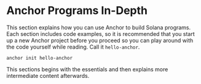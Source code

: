 # Anchor Programs In-Depth
This section explains how you can use Anchor to build Solana programs. Each section includes code examples, so it is recommended that you start up a new Anchor project before you proceed so you can play around with the code yourself while reading. Call it `hello-anchor`.
```
anchor init hello-anchor
```

This sections begins with the essentials and then explains more intermediate content afterwards.
